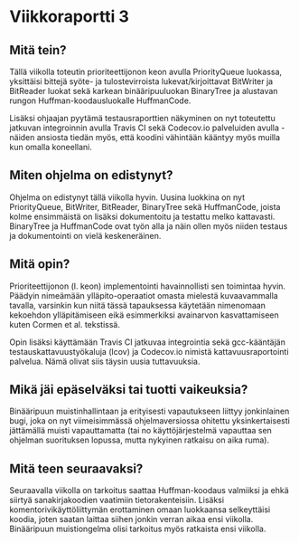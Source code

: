 # Viikkoraportti 3

## Mitä tein?

Tällä viikolla toteutin prioriteettijonon keon avulla PriorityQueue luokassa,
yksittäisi bittejä syöte- ja tulostevirroista lukevat/kirjoittavat BitWriter ja
BitReader luokat sekä karkean binääripuuluokan BinaryTree ja alustavan rungon
Huffman-koodausluokalle HuffmanCode.

Lisäksi ohjaajan pyytämä testausraporttien näkyminen on nyt
toteutettu jatkuvan integroinnin avulla Travis CI sekä Codecov.io palveluiden
avulla - näiden ansiosta tiedän myös, että koodini vähintään kääntyy myös
muilla kun omalla koneellani.

## Miten ohjelma on edistynyt?

Ohjelma on edistynyt tällä viikolla hyvin. Uusina luokkina on nyt PriorityQueue,
BitWriter, BitReader, BinaryTree sekä HuffmanCode, joista kolme ensimmäistä on
lisäksi dokumentoitu ja testattu melko kattavasti. BinaryTree ja HuffmanCode
ovat työn alla ja näin ollen myös niiden testaus ja dokumentointi on vielä
keskeneräinen.

## Mitä opin?

Prioriteettijonon (l. keon) implementointi havainnollisti sen toimintaa hyvin.
Päädyin nimeämään ylläpito-operaatiot omasta mielestä kuvaavammalla tavalla,
varsinkin kun niitä tässä tapauksessa käytetään nimenomaan kekoehdon
ylläpitämiseen eikä esimmerkiksi avainarvon kasvattamiseen kuten Cormen et al.
tekstissä.

Opin lisäksi käyttämään Travis CI jatkuvaa integrointia sekä gcc-kääntäjän
testauskattavuustyökaluja (lcov) ja Codecov.io nimistä kattavuusraportointi
palvelua. Nämä olivat siis täysin uusia tuttavuuksia.

## Mikä jäi epäselväksi tai tuotti vaikeuksia?

Binääripuun muistinhallintaan ja erityisesti vapautukseen liittyy jonkinlainen
bugi, joka on nyt viimeisimmässä ohjelmaversiossa ohitettu yksinkertaisesti
jättämällä muisti vapauttamatta (tai no käyttöjärjestelmä vapauttaa sen ohjelman
suorituksen lopussa, mutta nykyinen ratkaisu on aika ruma).

## Mitä teen seuraavaksi?

Seuraavalla viikolla on tarkoitus saattaa Huffman-koodaus valmiiksi ja ehkä
siirtyä sanakirjakoodien vaatimiin tietorakenteisiin. Lisäksi
komentorivikäyttöliittymän erottaminen omaan luokkaansa selkeyttäisi koodia,
joten saatan laittaa siihen jonkin verran aikaa ensi viikolla. Binääripuun
muistiongelma olisi tarkoitus myös ratkaista ensi viikolla.
